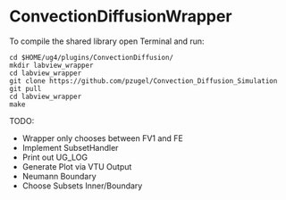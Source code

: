 # ConvectionDiffusionWrapper

To compile the shared library open Terminal and run:

    cd $HOME/ug4/plugins/ConvectionDiffusion/
	mkdir labview_wrapper
	cd labview_wrapper
    git clone https://github.com/pzugel/Convection_Diffusion_Simulation
    git pull
    cd labview_wrapper
    make

TODO: 
* Wrapper only chooses between FV1 and FE
* Implement SubsetHandler  
* Print out UG_LOG
* Generate Plot via VTU Output
* Neumann Boundary
* Choose Subsets Inner/Boundary
